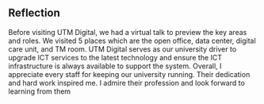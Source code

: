 ## Reflection

Before visiting UTM Digital, we had a virtual talk to preview the key areas and roles. We visited 5 places which are the open office, data center, digital care unit, and TM room. UTM Digital serves as our university driver to upgrade ICT services to the latest technology and ensure the ICT infrastructure is always available to support the system. Overall, I appreciate every staff for keeping our university running. Their dedication and hard work inspired me. I admire their profession and look forward to learning from them
